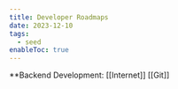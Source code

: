 ```yaml
---
title: Developer Roadmaps
date: 2023-12-10
tags:
  - seed
enableToc: true
---
```

**Backend Development:
[[Internet]]
[[Git]]
